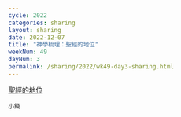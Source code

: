 ```yaml
---
cycle: 2022
categories: sharing
layout: sharing
date: 2022-12-07
title: "神學梳理：聖經的地位"
weekNum: 49
dayNum: 3
permalink: /sharing/2022/wk49-day3-sharing.html
---
```


[聖經的地位](https://eccseattle.github.io/media/sharing/2022/wk049/2022-12-07-bin.m4a)

`小錢`

